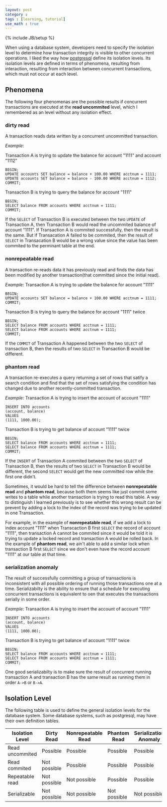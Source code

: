 ```yaml
---
layout: post
category :
tags : [learning, tutorial]
use_math : true
---
```

{% include JB/setup %}

When using a database system, developers need to specify the isolation level to determine how transaction integrity is visible to other concurrent operations. I liked the way how [postgresql][1] define its isolation levels. Its isolation levels are defined in terms of phenomena, resulting from interaction, resulting from interaction between concurrent transactions, which must not occur at each level.

## **Phenomena**
The following four phenomenas are the possible results if concurrent transactions are executed at the **read uncommited** level, which I remembered as an level without any isolation effect.

### **dirty read**
A transaction reads data written by a concurrent uncommitted transaction.

*Example*:

Transaction A is trying to update the balance for account "1111" and account "1112"

```
BEGIN;
UPDATE accounts SET balance = balance + 100.00 WHERE acctnum = 1111;
UPDATE accounts SET balance = balance - 100.00 WHERE acctnum = 1112;
COMMIT;
```
Transaction B is trying to query the balance for account "1111"

```
BEGIN;
SELECT balance FROM accounts WHERE acctnum = 1111;
COMMIT;
```
If the `SELECT` of Transaction B is executed between the two `UPDATE` of Transaction A, then Transaction B would read the uncommited balance of account "1111". If Transaction A is commited successfully, then the result is the same. But if Transacation A failed to be commited, then the result of `SELECT` in Transacation B would be a wrong value since the value has been commited to the perminant table at the end.

### **nonrepeatable read**
A transaction re-reads data it has previously read and finds the data has been modified by another transaction(that committed since the initial read).

*Example*:
Transaction A is trying to update the balance for account "1111"

```
BEGIN;
UPDATE accounts SET balance = balance + 100.00 WHERE acctnum = 1111;
COMMIT;
```
Transaction B is trying to query the balance for account "1111" twiice

```
BEGIN;
SELECT balance FROM accounts WHERE acctnum = 1111;
SELECT balance FROM accounts WHERE acctnum = 1111;
COMMIT;
```
If the `COMMIT` of Transaction A happened between the two `SELECT` of transaction B, then the results of two `SELECT` in Transaction B would be different.

### **phantom read**
A transaction re-executes a query returning a set of rows that satify a search condition and find that the set of rows satisfying the condition has changed due to another recently-committed transaction.

*Example*:
Transaction A is trying to insert the account of account "1111"

```
INSERT INTO accounts
(account, balance)
VALUES
(1111, 1000.00);
```
Transaction B is trying to get balance of account "1111" twice

```
BEGIN;
SELECT balance FROM accounts WHERE acctnum = 1111;
SELECT balance FROM accounts WHERE acctnum = 1111;
COMMIT;
```
If the `INSERT` of Transaction A commited between the two `SELECT` of Transaction B, then the results of two `SELECT` in Transaction B would be different, the second `SELECT` would get the new committed row while the first one didn't.

Sometimes, it would be hard to tell the difference between **nonrepeatable read** and **phantom read**, because both them seems like just commit some writes to a table while another transaction is trying to read this table. A way to distinguish I learned previously is to see whether this wrong result can be prevent by adding a lock to the index of the record was trying to be updated in one Transaction.

For example, in the example of **nonrepeatable read**, if we add a lock to index account "1111" when Transcaction B first `SELECT` the record of account "1111", then transaction A cannot be commited since it would be told it is trying to update a locked record and transaction A would be rolled back. In the example of **phantom read**, we ain't able to add a similar lock when transaction B first `SELECT` since we don't even have the record account "1111" at our table at that time.

### **serialization anomaly**
The result of successfully committing a group of transactions is inconsistent with all possible ordering of running those transactions one at a time. Serializabilty is the ability to ensure that a schedule for executing concurrent transactions is equivalent to oen that executes the transactions serially in some order.

*Example*:
Transaction A is trying to insert the account of account "1111"

```
INSERT INTO accounts
(account, balance)
VALUES
(1111, 1000.00);
```
Transaction B is trying to get balance of account "1111" twice

```
BEGIN;
SELECT balance FROM accounts WHERE acctnum = 1111;
SELECT balance FROM accounts WHERE acctnum = 1111;
COMMIT;
```
One good serializabilty is to make sure the result of concurrent running transaction A and transaction B has the same result as running them in order `A->B` or `B->A`.

## **Isolation Level**
The following table is used to define the general isolation levels for the database system. Some database systems, such as postgresql, may have their own definition tables.

| Isolation Level  | Dirty Read | Nonrepeatable Read | Phantom Read | Serialization Anomaly |
|---|---|---|---|---|
| Read uncommited | Possible | Possible | Possible | Possible |
| Read commited | Not possible | Possible | Possible | Possible |
| Repeatable read | Not possible | Not possible | Possible | Possible |
| Serializable | Not possible | Not possible | Not possible | Not possible |


[1]: https://www.postgresql.org/docs/9.5/transaction-iso.html

